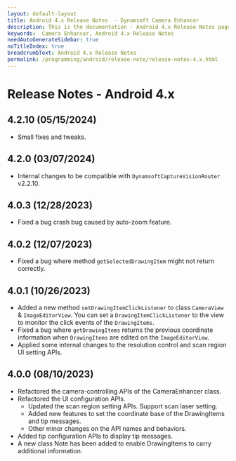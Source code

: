 ```yaml
---
layout: default-layout
title: Android 4.x Release Notes  - Dynamsoft Camera Enhancer
description: This is the documentation - Android 4.x Release Notes page of Dynamsoft Camera Enhancer.
keywords:  Camera Enhancer, Android 4.x Release Notes
needAutoGenerateSidebar: true
noTitleIndex: true
breadcrumbText: Android 4.x Release Notes
permalink: /programming/android/release-note/release-notes-4.x.html
---
```


# Release Notes - Android 4.x

## 4.2.10 (05/15/2024)

* Small fixes and tweaks.

## 4.2.0 (03/07/2024)

* Internal changes to be compatible with `DynamsoftCaptureVisionRouter` v2.2.10.

## 4.0.3 (12/28/2023)

* Fixed a bug crash bug caused by auto-zoom feature.

## 4.0.2 (12/07/2023)

* Fixed a bug where method `getSelectedDrawingItem` might not return correctly.

## 4.0.1 (10/26/2023)

* Added a new method `setDrawingItemClickListener` to class `CameraView` & `ImageEditorView`. You can set a `DrawingItemClickListener` to the view to monitor the click events of the `DrawingItems`.
* Fixed a bug where `getDrawingItems` returns the previous coordinate information when `DrawingItems` are edited on the `ImageEditorView`.
* Applied some internal changes to the resolution control and scan region UI setting APIs.

## 4.0.0 (08/10/2023)

* Refactored the camera-controlling APIs of the CameraEnhancer class.
* Refactored the UI configuration APIs.
  * Updated the scan region setting APIs. Support scan laser setting.
  * Added new features to set the coordinate base of the DrawingItems and tip messages.
  * Other minor changes on the API names and behaviors.
* Added tip configuration APIs to display tip messages.
* A new class Note has been added to enable DrawingItems to carry additional information.
